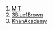 1. [MIT](https://ocw.mit.edu/courses/18-06-linear-algebra-spring-2010/video_galleries/video-lectures/)
2. [3Blue1Brown](https://youtube.com/playlist?list=PLZHQObOWTQDPD3MizzM2xVFitgF8hE_ab)
3. [KhanAcademy](https://youtube.com/playlist?list=PLFD0EB975BA0CC1E0)

